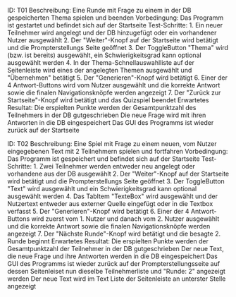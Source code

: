 ID:			T01
Beschreibung:		Eine Runde mit Frage zu einem in der DB gespeicherten Thema spielen und beenden
Vorbedingung:		Das Programm ist gestartet und befindet sich auf der Startseite
Test-Schritte:		1. Ein neuer Teilnehmer wird angelegt und der DB hinzugefügt oder ein vorhandener Nutzer ausgewählt
			2. Der "Weiter"-Knopf auf der Startseite wird betätigt und die Prompterstellungs Seite geöffnet
			3. Der ToggleButton "Thema" wird (bzw. ist bereits) ausgewählt, ein Schwierigkeitsgrad kann optional ausgewählt werden
			4. In der Thema-Schnellauswahlliste auf der Seitenleiste wird eines der angelegten Themen ausgewählt und "Übernehmen" betätigt
			5. Der "Generieren"-Knopf wird betätigt
			6. Einer der 4 Antwort-Buttons wird vom Nutzer ausgewählt und die korrekte Antwort sowie die finalen Navigationsknöpfe werden angezeigt
			7. Der "Zurück zur Startseite"-Knopf wird betätigt und das Quizspiel beendet
Erwartetes Resultat:	Die erspielten Punkte werden der Gesamtpunktzahl des Teilnehmers in der DB gutgeschrieben
			Die neue Frage wird mit ihren Antworten in die DB eingespeichert
			Das GUI des Programms ist wieder zurück auf der Startseite

ID:			T02
Beschreibung:		Eine Spiel mit Frage zu einem neuen, vom Nutzer eingegebenen Text mit 2 Teilnehmern spielen und fortfahren
Vorbedingung:		Das Programm ist gespeichert und befindet sich auf der Startseite
Test-Schritte:		1. Zwei Teilnehmer werden entweder neu angelegt oder vorhandene aus der DB ausgewählt
			2. Der "Weiter"-Knopf auf der Startseite wird betätigt und die Prompterstellungs Seite geöffnet
			3. Der ToggleButton "Text" wird ausgewählt und ein Schwierigkeitsgrad kann optional ausgewählt werden
			4. Das TabItem "TexteBox" wird ausgewählt und der Nutzertext entweder aus externer Quelle eingefügt oder in die Textbox verfasst
			5. Der "Generieren"-Knopf wird betätigt
			6. Einer der 4 Antwort-Buttons wird zuerst vom 1. Nutzer und danach vom 2. Nutzer ausgewählt und die korrekte Antwort sowie die finalen Navigationsknöpfe werden angezeigt
			7. Der "Nächste Runde"-Knopf wird betätigt und die besagte 2. Runde beginnt
Erwartetes Resultat:	Die erspielten Punkte werden der Gesamtpunktzahl der Teilnehmer in der DB gutgeschrieben
			Der neue Text, die neue Frage und ihre Antworten werden in die DB eingespeichert
			Das GUI des Programms ist wieder zurück auf der Prompterstellungsseite auf dessen Seitenleiset nun dieselbe Teilnehmerliste und "Runde: 2" angezeigt werden
			Der neue Text wird im Text Liste der Seitenleiste an unterster Stelle angezeigt